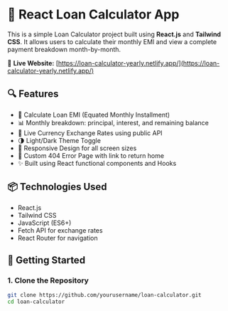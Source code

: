 # 💸 React Loan Calculator App

This is a simple Loan Calculator project built using **React.js** and **Tailwind CSS**. It allows users to calculate their monthly EMI and view a complete payment breakdown month-by-month.

🔗 **Live Website:** [https://loan-calculator-yearly.netlify.app/](https://loan-calculator-yearly.netlify.app/)

## 🔍 Features

- 🧮 Calculate Loan EMI (Equated Monthly Installment)
- 📊 Monthly breakdown: principal, interest, and remaining balance
- 💱 Live Currency Exchange Rates using public API
- 🌗 Light/Dark Theme Toggle
- 📱 Responsive Design for all screen sizes
- 🚫 Custom 404 Error Page with link to return home
- ✨ Built using React functional components and Hooks

## 📦 Technologies Used

- React.js
- Tailwind CSS
- JavaScript (ES6+)
- Fetch API for exchange rates
- React Router for navigation

## 🚀 Getting Started

### 1. Clone the Repository

```bash
git clone https://github.com/yourusername/loan-calculator.git
cd loan-calculator
